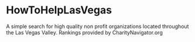 # HowToHelpLasVegas
A simple search for high quality non profit organizations located throughout the Las Vegas Valley. Rankings provided by CharityNavigator.org
